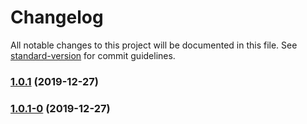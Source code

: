 # Changelog

All notable changes to this project will be documented in this file. See [standard-version](https://github.com/conventional-changelog/standard-version) for commit guidelines.

### [1.0.1](https://github.com/OmegaClothing/omg_web_app_landing_page/compare/v1.0.1-0...v1.0.1) (2019-12-27)

### [1.0.1-0](https://github.com/OmegaClothing/omg_web_app_landing_page/compare/v1.0.0...v1.0.1-0) (2019-12-27)
